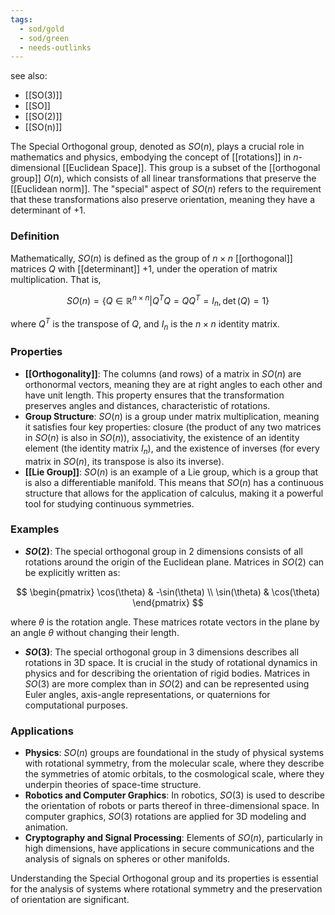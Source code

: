 ```yaml
---
tags:
  - sod/gold
  - sod/green
  - needs-outlinks
---
```


see also:
- [[SO(3)]]
- [[SO]]
- [[SO(2)]]
- [[SO(n)]]

The Special Orthogonal group, denoted as $SO(n)$, plays a crucial role in mathematics and physics, embodying the concept of [[rotations]] in $n$-dimensional [[Euclidean Space]]. This group is a subset of the [[orthogonal group]] $O(n)$, which consists of all linear transformations that preserve the [[Euclidean norm]]. The "special" aspect of $SO(n)$ refers to the requirement that these transformations also preserve orientation, meaning they have a determinant of +1.

### Definition

Mathematically, $SO(n)$ is defined as the group of $n \times n$ [[orthogonal]] matrices $Q$ with [[determinant]] +1, under the operation of matrix multiplication. That is,

$$SO(n) = \{Q \in \mathbb{R}^{n \times n} | Q^TQ = QQ^T = I_n, \det(Q) = 1\}$$

where $Q^T$ is the transpose of $Q$, and $I_n$ is the $n \times n$ identity matrix.

### Properties

- **[[Orthogonality]]**: The columns (and rows) of a matrix in $SO(n)$ are orthonormal vectors, meaning they are at right angles to each other and have unit length. This property ensures that the transformation preserves angles and distances, characteristic of rotations.
- **Group Structure**: $SO(n)$ is a group under matrix multiplication, meaning it satisfies four key properties: closure (the product of any two matrices in $SO(n)$ is also in $SO(n)$), associativity, the existence of an identity element (the identity matrix $I_n$), and the existence of inverses (for every matrix in $SO(n)$, its transpose is also its inverse).
- **[[Lie Group]]**: $SO(n)$ is an example of a Lie group, which is a group that is also a differentiable manifold. This means that $SO(n)$ has a continuous structure that allows for the application of calculus, making it a powerful tool for studying continuous symmetries.

### Examples

- **$SO(2)$**: The special orthogonal group in 2 dimensions consists of all rotations around the origin of the Euclidean plane. Matrices in $SO(2)$ can be explicitly written as:

$$
\begin{pmatrix}
\cos(\theta) & -\sin(\theta) \\
\sin(\theta) & \cos(\theta)
\end{pmatrix}
$$

where $\theta$ is the rotation angle. These matrices rotate vectors in the plane by an angle $\theta$ without changing their length.

- **$SO(3)$**: The special orthogonal group in 3 dimensions describes all rotations in 3D space. It is crucial in the study of rotational dynamics in physics and for describing the orientation of rigid bodies. Matrices in $SO(3)$ are more complex than in $SO(2)$ and can be represented using Euler angles, axis-angle representations, or quaternions for computational purposes.

### Applications

- **Physics**: $SO(n)$ groups are foundational in the study of physical systems with rotational symmetry, from the molecular scale, where they describe the symmetries of atomic orbitals, to the cosmological scale, where they underpin theories of space-time structure.
- **Robotics and Computer Graphics**: In robotics, $SO(3)$ is used to describe the orientation of robots or parts thereof in three-dimensional space. In computer graphics, $SO(3)$ rotations are applied for 3D modeling and animation.
- **Cryptography and Signal Processing**: Elements of $SO(n)$, particularly in high dimensions, have applications in secure communications and the analysis of signals on spheres or other manifolds.

Understanding the Special Orthogonal group and its properties is essential for the analysis of systems where rotational symmetry and the preservation of orientation are significant.